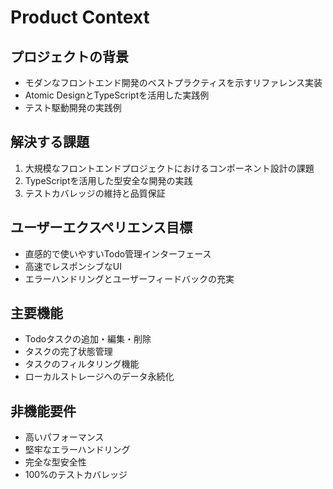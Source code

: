 # Product Context

## プロジェクトの背景
- モダンなフロントエンド開発のベストプラクティスを示すリファレンス実装
- Atomic DesignとTypeScriptを活用した実践例
- テスト駆動開発の実践例

## 解決する課題
1. 大規模なフロントエンドプロジェクトにおけるコンポーネント設計の課題
2. TypeScriptを活用した型安全な開発の実践
3. テストカバレッジの維持と品質保証

## ユーザーエクスペリエンス目標
- 直感的で使いやすいTodo管理インターフェース
- 高速でレスポンシブなUI
- エラーハンドリングとユーザーフィードバックの充実

## 主要機能
- Todoタスクの追加・編集・削除
- タスクの完了状態管理
- タスクのフィルタリング機能
- ローカルストレージへのデータ永続化

## 非機能要件
- 高いパフォーマンス
- 堅牢なエラーハンドリング
- 完全な型安全性
- 100%のテストカバレッジ
